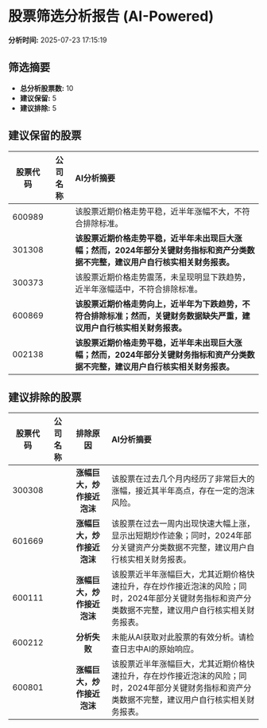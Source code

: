 # 股票筛选分析报告 (AI-Powered)

**分析时间:** 2025-07-23 17:15:19

## 筛选摘要

- **总分析股票数:** 10
- **建议保留:** 5
- **建议排除:** 5

## 建议保留的股票

| 股票代码 | 公司名称 | AI分析摘要 |
|:---:|:---:|:---|
| 600989 |  | 该股票近期价格走势平稳，近半年涨幅不大，不符合排除标准。 |
| 301308 |  | **该股票近期价格走势平稳，近半年未出现巨大涨幅；然而，2024年部分关键财务指标和资产分类数据不完整，建议用户自行核实相关财务报表。** |
| 300373 |  | 该股票近期价格走势震荡，未呈现明显下跌趋势，近半年涨幅适中，不符合排除标准。 |
| 600869 |  | **该股票近期价格走势向上，近半年为下跌趋势，不符合排除标准；然而，关键财务数据缺失严重，建议用户自行核实相关财务报表。** |
| 002138 |  | **该股票近期价格走势平稳，近半年未出现巨大涨幅；然而，2024年部分关键财务指标和资产分类数据不完整，建议用户自行核实相关财务报表。** |

## 建议排除的股票

| 股票代码 | 公司名称 | 排除原因 | AI分析摘要 |
|:---:|:---:|:---:|:---|
| 300308 |  | **涨幅巨大，炒作接近泡沫** | 该股票在过去几个月内经历了非常巨大的涨幅，接近其半年高点，存在一定的泡沫风险。 |
| 601669 |  | **涨幅巨大，炒作接近泡沫** | 该股票在过去一周内出现快速大幅上涨，显示出短期炒作迹象；同时，2024年部分关键资产分类数据不完整，建议用户自行核实相关财务报表。 |
| 600111 |  | **涨幅巨大，炒作接近泡沫** | 该股票近半年涨幅巨大，尤其近期价格快速拉升，存在炒作接近泡沫的风险；同时，2024年部分关键财务指标和资产分类数据不完整，建议用户自行核实相关财务报表。 |
| 600212 |  | **分析失败** | 未能从AI获取对此股票的有效分析。请检查日志中AI的原始响应。 |
| 600801 |  | **涨幅巨大，炒作接近泡沫** | 该股票近半年涨幅巨大，尤其近期价格快速拉升，存在炒作接近泡沫的风险；同时，2024年部分关键财务指标和资产分类数据不完整，建议用户自行核实相关财务报表。 |
